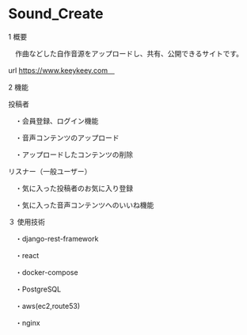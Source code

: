 # Sound_Create

1 概要

　作曲などした自作音源をアップロードし、共有、公開できるサイトです。

  url  https://www.keeykeey.com　

2 機能

投稿者

　・会員登録、ログイン機能

　・音声コンテンツのアップロード

　・アップロードしたコンテンツの削除

リスナー（一般ユーザー）

　・気に入った投稿者のお気に入り登録

　・気に入った音声コンテンツへのいいね機能

３ 使用技術

　・django-rest-framework

　・react

　・docker-compose

　・PostgreSQL

　・aws(ec2,route53)

　・nginx
